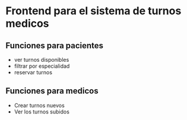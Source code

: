 # Frontend para el sistema de turnos medicos

## Funciones para pacientes

- ver turnos disponibles
- filtrar por especialidad
- reservar turnos

## Funciones para medicos

- Crear turnos nuevos
- Ver los turnos subidos
